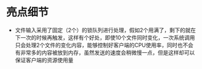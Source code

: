 # 亮点细节

- 文件输入采用了固定（2个）的锁队列进行处理，假如2个用满了，剩下的就在下一次的时候再触发，这样有个好处，即使10个文件同时变化，一次系统调用只会处理2个文件的变化内容，能够控制好客户端的CPU使用率，同时也不会有非常多的内容被放到内存，虽然发送的速度会稍微慢一点，但是这样却可以保证客户端的资源使用量

